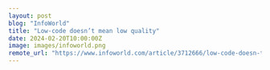 ```yaml
---
layout: post
blog: "InfoWorld"
title: "Low-code doesn’t mean low quality"
date: 2024-02-20T10:00:00Z
image: images/infoworld.png
remote_url: "https://www.infoworld.com/article/3712666/low-code-doesn-t-mean-low-quality.html#tk.rss_applicationdevelopment"
---
```

